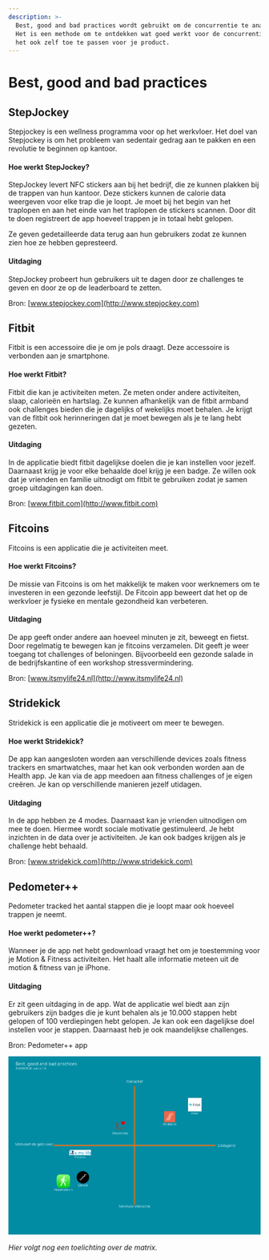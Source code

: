 ```yaml
---
description: >-
  Best, good and bad practices wordt gebruikt om de concurrentie te analyseren.
  Het is een methode om te ontdekken wat goed werkt voor de concurrentie en om
  het ook zelf toe te passen voor je product.
---
```


# Best, good and bad practices

## StepJockey

Stepjockey is een wellness programma voor op het werkvloer. Het doel van Stepjockey is om het probleem van sedentair gedrag aan te pakken en een revolutie te beginnen op kantoor.

#### Hoe werkt StepJockey?

StepJockey levert NFC stickers aan bij het bedrijf, die ze kunnen plakken bij de trappen van hun kantoor. Deze stickers kunnen de calorie data weergeven voor elke trap die je loopt. Je moet bij het begin van het traplopen en aan het einde van het traplopen de stickers scannen. Door dit te doen registreert de app hoeveel trappen je in totaal hebt gelopen.

Ze geven gedetailleerde data terug aan hun gebruikers zodat ze kunnen zien hoe ze hebben gepresteerd.

#### Uitdaging

StepJockey probeert hun gebruikers uit te dagen door ze challenges te geven en door ze op de leaderboard te zetten.

Bron: [www.stepjockey.com](http://www.stepjockey.com)

## Fitbit

Fitbit is een accessoire die je om je pols draagt. Deze accessoire is verbonden aan je smartphone.

#### Hoe werkt Fitbit?

Fitbit die kan je activiteiten meten. Ze meten onder andere activiteiten, slaap, calorieën en hartslag. Ze kunnen afhankelijk van de fitbit armband ook challenges bieden die je dagelijks of wekelijks moet behalen. Je krijgt van de fitbit ook herinneringen dat je moet bewegen als je te lang hebt gezeten.

#### Uitdaging

In de applicatie biedt fitbit dagelijkse doelen die je kan instellen voor jezelf. Daarnaast krijg je voor elke behaalde doel krijg je een badge. Ze willen ook dat je vrienden en familie uitnodigt om fitbit te gebruiken zodat je samen groep uitdagingen kan doen.

Bron: [www.fitbit.com](http://www.fitbit.com)

## Fitcoins

Fitcoins is een applicatie die je activiteiten meet.

#### Hoe werkt Fitcoins?

De missie van Fitcoins is om het makkelijk te maken voor werknemers om te investeren in een gezonde leefstijl. De Fitcoin app beweert dat het op de werkvloer je fysieke en mentale gezondheid kan verbeteren.

#### Uitdaging

De app geeft onder andere aan hoeveel minuten je zit, beweegt en fietst. Door regelmatig te bewegen kan je fitcoins verzamelen. Dit geeft je weer toegang tot challenges of beloningen. Bijvoorbeeld een gezonde salade in de bedrijfskantine of een workshop stressvermindering.

Bron: [www.itsmylife24.nl](http://www.itsmylife24.nl)

## Stridekick

Stridekick is een applicatie die je motiveert om meer te bewegen.

#### Hoe werkt Stridekick?

De app kan aangesloten worden aan verschillende devices zoals fitness trackers en smartwatches, maar het kan ook verbonden worden aan de Health app. Je kan via de app meedoen aan fitness challenges of je eigen creëren. Je kan op verschillende manieren jezelf utidagen.

#### Uitdaging

In de app hebben ze 4 modes. Daarnaast kan je vrienden uitnodigen om mee te doen. Hiermee wordt sociale motivatie gestimuleerd. Je hebt inzichten in de data over je activiteiten. Je kan ook badges krijgen als je challenge hebt behaald.

Bron: [www.stridekick.com](http://www.stridekick.com)

## Pedometer++

Pedometer tracked het aantal stappen die je loopt maar ook hoeveel trappen je neemt.

#### Hoe werkt pedometer++?

Wanneer je de app net hebt gedownload vraagt het om je toestemming voor je Motion & Fitness activiteiten. Het haalt alle informatie meteen uit de motion & fitness van je iPhone.

#### Uitdaging

Er zit geen uitdaging in de app. Wat de applicatie wel biedt aan zijn gebruikers zijn badges die je kunt behalen als je 10.000 stappen hebt gelopen of 100 verdiepingen hebt gelopen. Je kan ook een dagelijkse doel instellen voor je stappen. Daarnaast heb je ook maandelijkse challenges.

Bron: Pedometer++ app

![Afbeelding 36](../../.gitbook/assets/best-good-and-bad-practices.png)

_Hier volgt nog een toelichting over de matrix._


